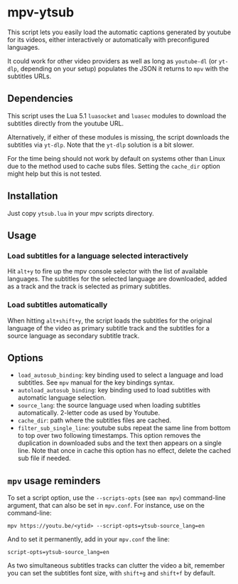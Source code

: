 # mpv-ytsub
This script lets you easily load the automatic captions generated by youtube for its videos,
either interactively or automatically with preconfigured languages.

It could work for other video providers as well as long as `youtube-dl` (or `yt-dlp`, depending on
your setup) populates the JSON it returns to `mpv` with the subtitles URLs.

## Dependencies
This script uses the Lua 5.1 `luasocket` and `luasec` modules to download the subtitles directly
from the youtube URL.

Alternatively, if either of these modules is missing, the script downloads the subtitles via `yt-dlp`.
Note that the `yt-dlp` solution is a bit slower.

For the time being should not work by default on systems other than Linux due to the method used to cache subs files.
Setting the `cache_dir` option might help but this is not tested.

## Installation
Just copy `ytsub.lua` in your mpv scripts directory.

## Usage

### Load subtitles for a language selected interactively
Hit `alt+y` to fire up the mpv console selector with the list
of available languages. The subtitles for the selected language are downloaded, added as a track
and the track is selected as primary subtitles.

### Load subtitles automatically
When hitting `alt+shift+y`, the script loads the subtitles
for the original language of the video as primary subtitle track and the subtitles for a source
language as secondary subtitle track.

## Options
- `load_autosub_binding`: key binding used to select a language and load subtitles. See `mpv` manual for the key bindings syntax.
- `autoload_autosub_binding`: key binding used to load subtitles with automatic language selection.
- `source_lang`: the source language used when loading subtitles automatically. 2-letter code as used by Youtube.
- `cache_dir`: path where the subtitles files are cached.
- `filter_sub_single_line`: youtube subs repeat the same line from bottom to top over two following timestamps. This option removes the duplication in downloaded subs and the text then appears on a single line. Note that once in cache this option has no effect, delete the cached sub file if needed.

## `mpv` usage reminders
To set a script option, use the `--scripts-opts` (see `man mpv`) command-line argument, that can also
be set in `mpv.conf`.
For instance, use on the command-line:
```
mpv https://youtu.be/<ytid> --script-opts=ytsub-source_lang=en
```
And to set it permanently, add in your `mpv.conf` the line:
```
script-opts=ytsub-source_lang=en
```

As two simultaneous subtitles tracks can clutter the video a bit, remember you can set the subtitles font size,
with `shift+g` and `shift+f` by default.
